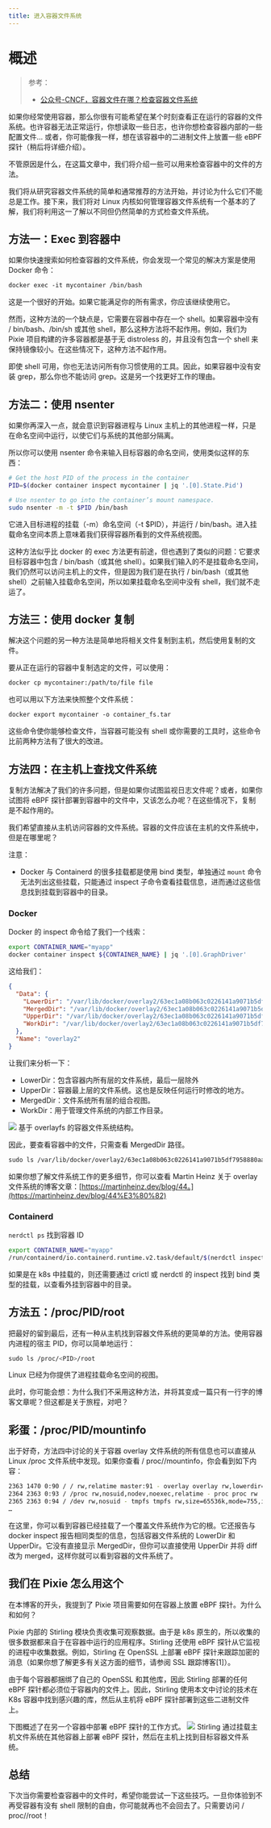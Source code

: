 ```yaml
---
title: 进入容器文件系统
---
```


# 概述

> 参考：
> 
> - [公众号-CNCF，容器文件在哪？检查容器文件系统](https://mp.weixin.qq.com/s/FArHis8RB6OgOUpLSzhPog)

如果你经常使用容器，那么你很有可能希望在某个时刻查看正在运行的容器的文件系统。也许容器无法正常运行，你想读取一些日志，也许你想检查容器内部的一些配置文件… 或者，你可能像我一样，想在该容器中的二进制文件上放置一些 eBPF 探针（稍后将详细介绍）。

不管原因是什么，在这篇文章中，我们将介绍一些可以用来检查容器中的文件的方法。

我们将从研究容器文件系统的简单和通常推荐的方法开始，并讨论为什么它们不能总是工作。接下来，我们将对 Linux 内核如何管理容器文件系统有一个基本的了解，我们将利用这一了解以不同但仍然简单的方式检查文件系统。

## 方法一：Exec 到容器中

如果你快速搜索如何检查容器的文件系统，你会发现一个常见的解决方案是使用 Docker 命令：

```bash
docker exec -it mycontainer /bin/bash
```

这是一个很好的开始。如果它能满足你的所有需求，你应该继续使用它。

然而，这种方法的一个缺点是，它需要在容器中存在一个 shell。如果容器中没有 / bin/bash、/bin/sh 或其他 shell，那么这种方法将不起作用。例如，我们为 Pixie 项目构建的许多容器都是基于无 distroless 的，并且没有包含一个 shell 来保持镜像较小。在这些情况下，这种方法不起作用。

即使 shell 可用，你也无法访问所有你习惯使用的工具。因此，如果容器中没有安装 grep，那么你也不能访问 grep。这是另一个找更好工作的理由。

## 方法二：使用 nsenter

如果你再深入一点，就会意识到容器进程与 Linux 主机上的其他进程一样，只是在命名空间中运行，以使它们与系统的其他部分隔离。

所以你可以使用 nsenter 命令来输入目标容器的命名空间，使用类似这样的东西：

```bash
# Get the host PID of the process in the container
PID=$(docker container inspect mycontainer | jq '.[0].State.Pid')

# Use nsenter to go into the container’s mount namespace.
sudo nsenter -m -t $PID /bin/bash
```

它进入目标进程的挂载（-m）命名空间（-t $PID），并运行 / bin/bash。进入挂载命名空间本质上意味着我们获得容器所看到的文件系统视图。

这种方法似乎比 docker 的 exec 方法更有前途，但也遇到了类似的问题：它要求目标容器中包含 / bin/bash（或其他 shell）。如果我们输入的不是挂载命名空间，我们仍然可以访问主机上的文件，但是因为我们是在执行 / bin/bash（或其他 shell）之前输入挂载命名空间，所以如果挂载命名空间中没有 shell，我们就不走运了。

## 方法三：使用 docker 复制

解决这个问题的另一种方法是简单地将相关文件复制到主机，然后使用复制的文件。

要从正在运行的容器中复制选定的文件，可以使用：

```bash
docker cp mycontainer:/path/to/file file
```

也可以用以下方法来快照整个文件系统：

```bash
docker export mycontainer -o container_fs.tar
```

这些命令使你能够检查文件，当容器可能没有 shell 或你需要的工具时，这些命令比前两种方法有了很大的改进。

## 方法四：在主机上查找文件系统

复制方法解决了我们的许多问题，但是如果你试图监视日志文件呢？或者，如果你试图将 eBPF 探针部署到容器中的文件中，又该怎么办呢？在这些情况下，复制是不起作用的。

我们希望直接从主机访问容器的文件系统。容器的文件应该在主机的文件系统中，但是在哪里呢？

注意：

- Docker 与 Containerd 的很多挂载都是使用 bind 类型，单独通过 `mount` 命令无法列出这些挂载，只能通过 inspect 子命令查看挂载信息，进而通过这些信息找到挂载到容器中的目录。

### Docker

Docker 的 inspect 命令给了我们一个线索：

```bash
export CONTAINER_NAME="myapp"
docker container inspect ${CONTAINER_NAME} | jq '.[0].GraphDriver'
```

这给我们：

```json
{
  "Data": {
    "LowerDir": "/var/lib/docker/overlay2/63ec1a08b063c0226141a9071b5df7958880aae6be5dc9870a279a13ff7134ab-init/diff:/var/lib/docker/overlay2/524a0d000817a3c20c5d32b79c6153aea545ced8eed7b78ca25e0d74c97efc0d/diff",
    "MergedDir": "/var/lib/docker/overlay2/63ec1a08b063c0226141a9071b5df7958880aae6be5dc9870a279a13ff7134ab/merged",
    "UpperDir": "/var/lib/docker/overlay2/63ec1a08b063c0226141a9071b5df7958880aae6be5dc9870a279a13ff7134ab/diff",
    "WorkDir": "/var/lib/docker/overlay2/63ec1a08b063c0226141a9071b5df7958880aae6be5dc9870a279a13ff7134ab/work"
  },
  "Name": "overlay2"
}
```

让我们来分析一下：

- LowerDir：包含容器内所有层的文件系统，最后一层除外
- UpperDir：容器最上层的文件系统。这也是反映任何运行时修改的地方。
- MergedDir：文件系统所有层的组合视图。
- WorkDir：用于管理文件系统的内部工作目录。

![](https://notes-learning.oss-cn-beijing.aliyuncs.com/5313f688-e9e7-4352-9889-309c574b4a32/640)
基于 overlayfs 的容器文件系统结构。

因此，要查看容器中的文件，只需查看 MergedDir 路径。

```bash
sudo ls /var/lib/docker/overlay2/63ec1a08b063c0226141a9071b5df7958880aae6be5dc9870a279a13ff7134ab/merged
```

如果你想了解文件系统工作的更多细节，你可以查看 Martin Heinz 关于 overlay 文件系统的博客文章：[https://martinheinz.dev/blog/44。](https://martinheinz.dev/blog/44%E3%80%82)

### Containerd

`nerdctl ps` 找到容器 ID

```bash
export CONTAINER_NAME="myapp"
/run/containerd/io.containerd.runtime.v2.task/default/$(nerdctl inspect ${CONTAINER_NAME} --format {{.Id}})
```

如果是在 k8s 中挂载的，则还需要通过 crictl 或 nerdctl 的 inspect 找到 bind 类型的挂载，以查看外挂到容器中的目录。

## 方法五：/proc/PID/root

把最好的留到最后，还有一种从主机找到容器文件系统的更简单的方法。使用容器内进程的宿主 PID，你可以简单地运行：

```bash
sudo ls /proc/<PID>/root
```

Linux 已经为你提供了进程挂载命名空间的视图。

此时，你可能会想：为什么我们不采用这种方法，并将其变成一篇只有一行字的博客文章呢？但这都是关于旅程，对吧？

## 彩蛋：/proc/PID/mountinfo

出于好奇，方法四中讨论的关于容器 overlay 文件系统的所有信息也可以直接从 Linux /proc 文件系统中发现。如果你查看 / proc//mountinfo，你会看到如下内容：

```bash
2363 1470 0:90 / / rw,relatime master:91 - overlay overlay rw,lowerdir=/var/lib/docker/overlay2/l/YZVAVZS6HYQHLGEPJHZSWTJ4ZU:/var/lib/docker/overlay2/l/ZYW5O24UWWKAUH6UW7K2DGV3PB,upperdir=/var/lib/docker/overlay2/63ec1a08b063c0226141a9071b5df7958880aae6be5dc9870a279a13ff7134ab/diff,workdir=/var/lib/docker/overlay2/63ec1a08b063c0226141a9071b5df7958880aae6be5dc9870a279a13ff7134ab/work
2364 2363 0:93 / /proc rw,nosuid,nodev,noexec,relatime - proc proc rw
2365 2363 0:94 / /dev rw,nosuid - tmpfs tmpfs rw,size=65536k,mode=755,inode64
…
```

在这里，你可以看到容器已经挂载了一个覆盖文件系统作为它的根。它还报告与 docker inspect 报告相同类型的信息，包括容器文件系统的 LowerDir 和 UpperDir。它没有直接显示 MergedDir，但你可以直接使用 UpperDir 并将 diff 改为 merged，这样你就可以看到容器的文件系统了。

## 我们在 Pixie 怎么用这个

在本博客的开头，我提到了 Pixie 项目需要如何在容器上放置 eBPF 探针。为什么和如何？

Pixie 内部的 Stirling 模块负责收集可观察数据。由于是 k8s 原生的，所以收集的很多数据都来自于在容器中运行的应用程序。Stirling 还使用 eBPF 探针从它监视的进程中收集数据。例如，Stirling 在 OpenSSL 上部署 eBPF 探针来跟踪加密的消息（如果你想了解更多有关这方面的细节，请参阅 SSL 跟踪博客\[1]）。

由于每个容器都捆绑了自己的 OpenSSL 和其他库，因此 Stirling 部署的任何 eBPF 探针都必须位于容器内的文件上。因此，Stirling 使用本文中讨论的技术在 K8s 容器中找到感兴趣的库，然后从主机将 eBPF 探针部署到这些二进制文件上。

下图概述了在另一个容器中部署 eBPF 探针的工作方式。
![](https://notes-learning.oss-cn-beijing.aliyuncs.com/5313f688-e9e7-4352-9889-309c574b4a32/640)
Stirling 通过挂载主机文件系统在其他容器上部署 eBPF 探针，然后在主机上找到目标容器文件系统。

## 总结

下次当你需要检查容器中的文件时，希望你能尝试一下这些技巧。一旦你体验到不再受容器有没有 shell 限制的自由，你可能就再也不会回去了。只需要访问 / proc//root！

